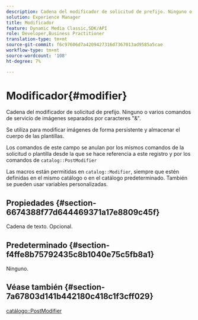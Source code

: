 ```yaml
---
description: Cadena del modificador de solicitud de prefijo. Ninguno o varios comandos de servicio de imágenes separados por caracteres "&".
solution: Experience Manager
title: Modificador
feature: Dynamic Media Classic,SDK/API
role: Developer,Business Practitioner
translation-type: tm+mt
source-git-commit: f6c97606d7a4209427316d7367013ad9585a5cae
workflow-type: tm+mt
source-wordcount: '108'
ht-degree: 7%

---
```



# Modificador{#modifier}

Cadena del modificador de solicitud de prefijo. Ninguno o varios comandos de servicio de imágenes separados por caracteres &quot;&amp;&quot;.

Se utiliza para modificar imágenes de forma persistente y almacenar el cuerpo de las plantillas.

Los comandos de este campo se anulan por los mismos comandos de la solicitud o plantilla desde la que se hace referencia a este registro y por los comandos de `catalog::PostModifier`

Las macros están permitidas en `catalog::Modifier`, siempre que estén definidas en el mismo catálogo o en el catálogo predeterminado. También se pueden usar variables personalizadas.

## Propiedades {#section-6674388f77d644469371a17e8809c45f}

Cadena de texto. Opcional.

## Predeterminado {#section-f4ffe8b75792435c8b1040e75c5fb8a1}

Ninguno.

## Véase también {#section-7a67803d141b442180c418c1f3cff029}

[catálogo::PostModifier](../../../../../../is-api/image-catalog/image-serving-api-ref/c-image-catalog-reference/c-image-svg-data-reference/c-image-data-reference/r-postmodifier-cat.md#reference-4bc3738a812b4e7c8a180e27bfbd770b)
